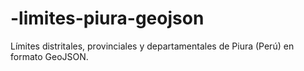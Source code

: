 # -limites-piura-geojson
Límites distritales, provinciales y departamentales de Piura (Perú) en formato GeoJSON.
